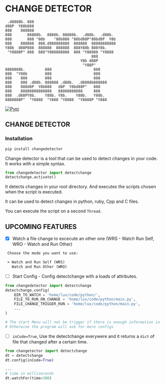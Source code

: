 # CHANGE DETECTOR

```
 .d8888b. 888
d88P  Y88b888
888    888888
888       88888b.  8888b. 88888b.  .d88b.  .d88b.
888       888 "88b    "88b888 "88bd88P"88bd8P  Y8b
888    888888  888.d888888888  888888  88888888888
Y88b  d88P888  888888  888888  888Y88b 888Y8b.
 "Y8888P" 888  888"Y888888888  888 "Y88888 "Y8888
                                       888
                                  Y8b d88P
                                   "Y88P"
8888888b.         888                   888
888  "Y88b        888                   888
888    888        888                   888
888    888 .d88b. 888888 .d88b.  .d8888b888888
888    888d8P  Y8b888   d8P  Y8bd88P"   888
888    88888888888888   88888888888     888
888  .d88PY8b.    Y88b. Y8b.    Y88b.   Y88b.
8888888P"  "Y8888  "Y888 "Y8888  "Y8888P "Y888
```

[![Pypi](https://img.shields.io/badge/VERSION-0.1.1-blue?style=for-the-badge&logo=pypi)](https://pypi.org/project/changedetector/)

## CHANGE DETECTOR

### Installation

```bash
pip install changedetector
```

Change detector is a tool that can be used to detect changes in your code.
It works with a simple syntax.

```python
from changedetector import detectchange
detectchange.activate()
```
It detects changes in your root directory. And executes the scripts chosen
when the script is executed.

It can be used to detect changes in python, ruby, Cpp  and C files.

You can execute the script on a second `Thread`.


## UPCOMING FEATURES

- [x] Watch a file change to excecute an other one (WRS - Watch Run Self, WRO  - Watch and Run Other)
```txt
 Choose the mode you want to use:

 > Watch and Run Self (WRS)
   Watch and Run Other (WRO)
```

- [ ] Start Config - Config detectchange with a loads of attributes.
```python
from changedetector import detectchange
detectchange.config(
    DIR_TO_WATCH = 'home/lux/code/python/',
    FILE_TO_RUN_ON_CHANGE = 'home/lux/code/python/main.py',
    FILE_CHANGE_TRIGGER_RUN = 'home/lux/code/python/main.py',
    ...
)

# The start Menu will not be trigger if there is enough information in the config
# Otherwise the program will ask for more configs

```
- [ ] `inCode=True`, Use the detectchange everywere and it returns a `dict` of file that changed after a certain time.
```python
from changetector import detectchange
dt = detectchange
dt.config(inCode=True)

...
# time in milliseconds
dt.watchFor(time=300)

```
